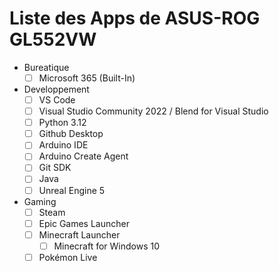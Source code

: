 # Liste des Apps de ASUS-ROG GL552VW
* Bureatique
  - [ ] Microsoft 365 (Built-In)
* Developpement
  - [ ] VS Code
  - [ ] Visual Studio Community 2022 / Blend for Visual Studio
  - [ ] Python 3.12
  - [ ] Github Desktop
  - [ ] Arduino IDE
  - [ ] Arduino Create Agent
  - [ ] Git SDK
  - [ ] Java
  - [ ] Unreal Engine 5
* Gaming
  - [ ] Steam
  - [ ] Epic Games Launcher
  - [ ] Minecraft Launcher
    - [ ] Minecraft for Windows 10
  - [ ] Pokémon Live
